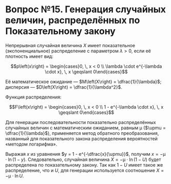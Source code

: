 # Вопрос №15. Генерация случайных величин, распределённых по Показательному закону

Непрерывная случайная величина $X$ имеет показательное (экспоненциальное)
распределение с параметром $\lambda > 0$, если её плотность имеет вид:

$$p\left(x\right) = \begin{cases}0, \, x < 0 \\ \lambda \cdot e^{-\lambda \cdot x}, \, x \geqslant 0\end{cases}$$

Её математическое ожидание — $M\left(X\right) = \dfrac{1}{\lambda}$; дисперсия —
$D\left(X\right) = \dfrac{1}{\lambda^2}$.

Функция распределения:

$$F\left(x\right) = \begin{cases}0, \, x < 0 \\ 1 - e^{-\lambda \cdot x}, \, x \geqslant 0\end{cases}$$

Для генерации последовательности показательно распределённых случайных величин с
математическим ожиданием, равным $\upmu$ ($\upmu = \dfrac{1}{\lambda}$),
применяется метод обратного преобразования, названный для показательного закона
распределения вероятностей «методом логарифма».

Выражая $x$ из уравнения $y = 1 - e^{-\dfrac{x}{\upmu}}$, получим
$x = -\upmu \cdot \ln{\left(1 - y\right)}$. Следовательно, случайная величина
$X = -\upmu \cdot \ln{\left(1 - U\right)}$ будет распределена по показательному
закону. Так как $1 - U$ имеет такое же распределение, что и $U$, для генерации
используется соотношение $X = -\upmu \cdot \ln{U}$.
